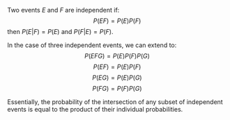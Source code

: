 Two events $E$ and $F$ are independent if:
$$P(EF) = P(E)P(F)$$
then $P(E|F) = P(E)$ and $P(F|E)=P(F)$.

In the case of three independent events, we can extend to:
$$P(EFG) = P(E)P(F)P(G)$$
$$P(EF) = P(E)P(F)$$
$$P(EG) = P(E)P(G)$$
$$P(FG) = P(F)P(G)$$

Essentially, the probability of the intersection of any subset of independent events is equal to the product of their individual probabilities.

